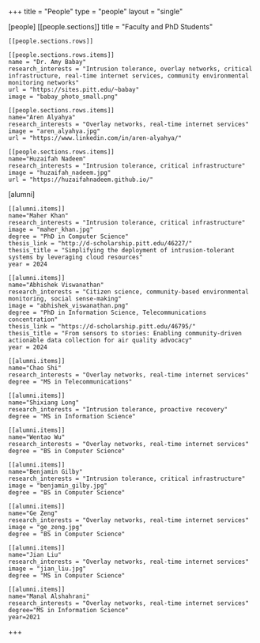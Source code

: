 +++
title = "People"
type = "people"
layout = "single"

[people]
    [[people.sections]]
    title = "Faculty and PhD Students"

    [[people.sections.rows]]

    [[people.sections.rows.items]]
    name = "Dr. Amy Babay"
    research_interests = "Intrusion tolerance, overlay networks, critical infrastructure, real-time internet services, community environmental monitoring networks"
    url = "https://sites.pitt.edu/~babay"
    image = "babay_photo_small.png"

    [[people.sections.rows.items]]
    name="Aren Alyahya"
    research_interests = "Overlay networks, real-time internet services"
    image = "aren_alyahya.jpg"
    url = "https://www.linkedin.com/in/aren-alyahya/"

    [[people.sections.rows.items]]
    name="Huzaifah Nadeem"
    research_interests = "Intrusion tolerance, critical infrastructure"
    image = "huzaifah_nadeem.jpg"
    url = "https://huzaifahnadeem.github.io/"

[alumni]

    [[alumni.items]]
    name="Maher Khan"
    research_interests = "Intrusion tolerance, critical infrastructure"
    image = "maher_khan.jpg"
    degree = "PhD in Computer Science"
    thesis_link = "http://d-scholarship.pitt.edu/46227/"
    thesis_title = "Simplifying the deployment of intrusion-tolerant systems by leveraging cloud resources"
    year = 2024

    [[alumni.items]]
    name="Abhishek Viswanathan"
    research_interests = "Citizen science, community-based environmental monitoring, social sense-making"
    image = "abhishek_viswanathan.png"
    degree = "PhD in Information Science, Telecommunications concentration"
    thesis_link = "https://d-scholarship.pitt.edu/46795/"
    thesis_title = "From sensors to stories: Enabling community-driven actionable data collection for air quality advocacy"
    year = 2024

    [[alumni.items]]
    name="Chao Shi"
    research_interests = "Overlay networks, real-time internet services"
    degree = "MS in Telecommunications"

    [[alumni.items]]
    name="Shixiang Long"
    research_interests = "Intrusion tolerance, proactive recovery"
    degree = "MS in Information Science"

    [[alumni.items]]
    name="Wentao Wu"
    research_interests = "Overlay networks, real-time internet services"
    degree = "BS in Computer Science"

    [[alumni.items]]
    name="Benjamin Gilby"
    research_interests = "Intrusion tolerance, critical infrastructure"
    image = "benjamin_gilby.jpg"
    degree = "BS in Computer Science"

    [[alumni.items]]
    name="Ge Zeng"
    research_interests = "Overlay networks, real-time internet services"
    image = "ge_zeng.jpg"
    degree = "BS in Computer Science"

    [[alumni.items]]
    name="Jian Liu"
    research_interests = "Overlay networks, real-time internet services"
    image = "jian_liu.jpg"
    degree = "MS in Computer Science"

    [[alumni.items]]
    name="Manal Alshahrani"
    research_interests = "Overlay networks, real-time internet services"
    degree="MS in Information Science"
    year=2021

+++
